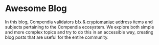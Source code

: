 # Awesome Blog

In this blog, Compendia validators [bfx](https://bindscan.io/wallets/cT6Mi5r2qz3GSNkGFjunfM8DLdE9duxRGx) & [cryptomaniac](https://bindscan.io/wallets/cnKNhexcrt8piotBQZfU3URFyrswTtJjAx) address items and subjects pertaining to the Compendia ecosystem. We explore both simple and more complex topics and try to do this in an accessible way, creating blog posts that are useful for the entire community.
